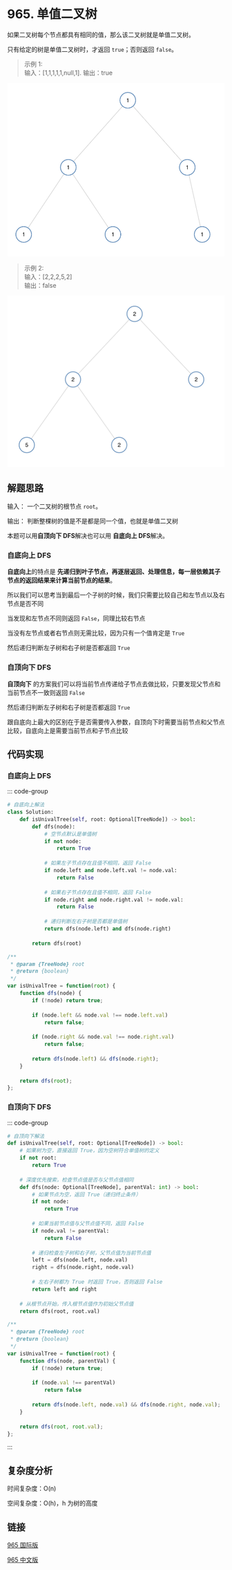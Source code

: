 # 965. 单值二叉树 <Badge type="tip" text="Easy" />

如果二叉树每个节点都具有相同的值，那么该二叉树就是单值二叉树。

只有给定的树是单值二叉树时，才返回 `true`；否则返回 `false`。

>示例 1:  
输入：[1,1,1,1,1,null,1]. 
输出：true

![965-1](./assets/965-1.png)

>示例 2:  
输入：[2,2,2,5,2]  
输出：false

![965-2](./assets/965-2.png)

## 解题思路

输入： 一个二叉树的根节点 `root`。

输出： 判断整棵树的值是不是都是同一个值，也就是单值二叉树

本题可以用**自顶向下 DFS**解决也可以用 **自底向上 DFS**解决。

### 自底向上 DFS

**自底向上**的特点是 **先递归到叶子节点，再逐层返回、处理信息，每一层依赖其子节点的返回结果来计算当前节点的结果**。

所以我们可以思考当到最后一个子树的时候，我们只需要比较自己和左节点以及右节点是否不同

当发现和左节点不同则返回 `False`，同理比较右节点

当没有左节点或者右节点则无需比较，因为只有一个值肯定是 `True`

然后递归判断左子树和右子树是否都返回 `True`

### 自顶向下 DFS

**自顶向下** 的方案我们可以将当前节点传递给子节点去做比较，只要发现父节点和当前节点不一致则返回 `False`

然后递归判断左子树和右子树是否都返回 `True`

跟自底向上最大的区别在于是否需要传入参数，自顶向下时需要当前节点和父节点比较，自底向上是需要当前节点和子节点比较

## 代码实现

### 自底向上 DFS

::: code-group

```python
# 自底向上解法
class Solution:
    def isUnivalTree(self, root: Optional[TreeNode]) -> bool:
        def dfs(node):
            # 空节点默认是单值树
            if not node:
                return True

            # 如果左子节点存在且值不相同，返回 False
            if node.left and node.left.val != node.val:
                return False

            # 如果右子节点存在且值不相同，返回 False
            if node.right and node.right.val != node.val:
                return False

            # 递归判断左右子树是否都是单值树
            return dfs(node.left) and dfs(node.right)

        return dfs(root)
```

```javascript
/**
 * @param {TreeNode} root
 * @return {boolean}
 */
var isUnivalTree = function(root) {
    function dfs(node) {
        if (!node) return true;

        if (node.left && node.val !== node.left.val) 
            return false;

        if (node.right && node.val !== node.right.val) 
            return false;
        
        return dfs(node.left) && dfs(node.right);
    }

    return dfs(root);
};
```

### 自顶向下 DFS

::: code-group

```python
# 自顶向下解法
def isUnivalTree(self, root: Optional[TreeNode]) -> bool:
    # 如果树为空，直接返回 True，因为空树符合单值树的定义
    if not root:
        return True
    
    # 深度优先搜索，检查节点值是否与父节点值相同
    def dfs(node: Optional[TreeNode], parentVal: int) -> bool:
        # 如果节点为空，返回 True（递归终止条件）
        if not node:
            return True
        
        # 如果当前节点值与父节点值不同，返回 False
        if node.val != parentVal:
            return False
        
        # 递归检查左子树和右子树，父节点值为当前节点值
        left = dfs(node.left, node.val)
        right = dfs(node.right, node.val)
        
        # 左右子树都为 True 时返回 True，否则返回 False
        return left and right
    
    # 从根节点开始，传入根节点值作为初始父节点值
    return dfs(root, root.val)
```

```javascript
/**
 * @param {TreeNode} root
 * @return {boolean}
 */
var isUnivalTree = function(root) {
    function dfs(node, parentVal) {
        if (!node) return true;

        if (node.val !== parentVal)
            return false
        
        return dfs(node.left, node.val) && dfs(node.right, node.val);
    }

    return dfs(root, root.val);
};
```

:::

## 复杂度分析

时间复杂度：O(n)

空间复杂度：O(h)，h 为树的高度

## 链接

[965 国际版](https://leetcode.com/problems/univalued-binary-tree/description/)

[965 中文版](https://leetcode.cn/problems/univalued-binary-tree/description/)
